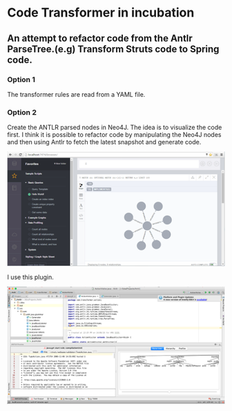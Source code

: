 # Code Transformer in incubation

## An attempt to refactor code from the Antlr ParseTree.(e.g) Transform Struts code to Spring code. 

### Option 1

The transformer rules are read from a YAML file. 

### Option 2

Create the ANTLR parsed nodes in Neo4J. The idea is to visualize the code first. I think it is possible to refactor code by manipulating the Neo4J nodes and then using Antlr to fetch the latest snapshot and generate code.

![Neo4J](https://github.com/mohanr/Code-Generator/blob/master/Neo4J%20Nodes.PNG)

I use this plugin.

![Intellij Idea Antlr Plugin](https://github.com/mohanr/Code-Generator/blob/master/Antlr%20IntelliJ%20Idea%20Plugin.png)
